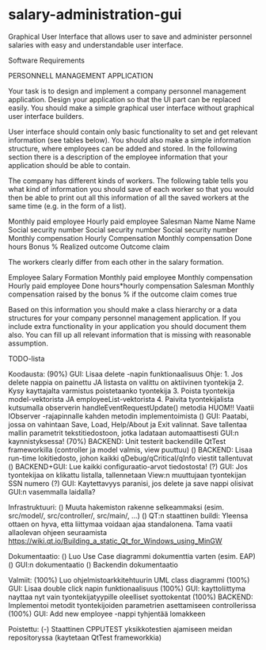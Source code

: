 # salary-administration-gui
Graphical User Interface that allows user to save and administer personnel salaries with easy and understandable user interface.

Software Requirements

PERSONNELL MANAGEMENT APPLICATION

Your task is to design and implement a company personnel management
application. Design your application so that the UI part can be replaced easily. You
should make a simple graphical user interface without graphical user interface builders. 

User interface should contain only basic functionality to set and get relevant information 
(see tables below). You should also make a simple information structure, where employees can 
be added and stored. In the following section there is a description of the employee 
information that your application should be able to contain.

The company has different kinds of workers. The following table tells you what kind
of information you should save of each worker so that you would then be able to
print out all this information of all the saved workers at the same time (e.g. in the
form of a list).

Monthly paid employee 			Hourly paid employee 			Salesman
Name                            Name                            Name
Social security number          Social security number 			Social security number
Monthly compensation            Hourly Compensation 			Monthly compensation
                                Done hours                      Bonus % 
                                                                Realized outcome
                                                                Outcome claim

The workers clearly differ from each other in the salary formation.

Employee                        Salary Formation
Monthly paid employee           Monthly compensation
Hourly paid employee            Done hours*hourly compensation
Salesman                        Monthly compensation raised by the bonus % if the 
                                outcome claim comes true

Based on this information you should make a class hierarchy or a data structures
for your company personnel management application. If you include extra
functionality in your application you should document them also.
You can fill up all relevant information that is missing with reasonable assumption.



TODO-lista

Koodausta:
    (90%) GUI: Lisaa delete -napin funktionaalisuus
            Ohje:
            1. Jos delete nappia on painettu JA listasta on valittu on aktiivinen tyontekija
            2. Kysy kayttajalta varmistus poistetaanko tyontekija
            3. Poista tyontekija model-vektorista JA employeeList-vektorista
            4. Paivita tyontekijalista kutsumalla observerin handleEventRequestUpdate() metodia
            HUOM!! Vaatii IObserver -rajapinnalle kahden metodin implementoimista
    () GUI: Paatabi, jossa on vahintaan Save, Load, Help/About ja Exit valinnat. Save tallentaa
            mallin parametrit tekstitiedostoon, jotka ladataan automaattisesti GUI:n kaynnistyksessa!
    (70%) BACKEND: Unit testerit backendille QtTest frameworkilla (controller ja model valmis, view puuttuu)
    () BACKEND: Lisaa run-time lokitiedosto, johon kaikki qDebug/qCritical/qInfo viestit tallentuvat
	() BACKEND+GUI: Lue kaikki configuraatio-arvot tiedostosta!
	(?) GUI: Jos tyontekijaa on klikattu listalla, tallennetaan View:n muuttujaan tyontekijan SSN numero
	(?) GUI: Kaytettavyys paranisi, jos delete ja save nappi olisivat GUI:n vasemmalla laidalla?
	
Infrastruktuuri:
    () Muuta hakemiston rakenne selkeammaksi (esim. src/model/, src/controller/, src/main/, ...)
    () QT:n staattinen buildi: Yleensa ottaen on hyva, etta liittymaa voidaan ajaa standalonena. Tama
        vaatii allaolevan ohjeen seuraamista
        https://wiki.qt.io/Building_a_static_Qt_for_Windows_using_MinGW

Dokumentaatio:
    () Luo Use Case diagrammi dokumenttia varten (esim. EAP)
    () GUI:n dokumentaatio
    () Backendin dokumentaatio

Valmiit:
    (100%) Luo ohjelmistoarkkitehtuurin UML class diagrammi
	(100%) GUI: Lisaa double click napin funktionaalisuus
	(100%) GUI: kayttoliittyma nayttaa nyt vain tyontekijatyypille oleelliset syottokentat
	(100%) BACKEND: Implementoi metodit tyontekijoiden parametrien asettamiseen controllerissa
	(100%) GUI: Add new employee -nappi tyhjentää lomakkeen

Poistettu:
    (-) Staattinen CPPUTEST yksikkotestien ajamiseen meidan repositoryssa (kaytetaan QtTest frameworkkia)
